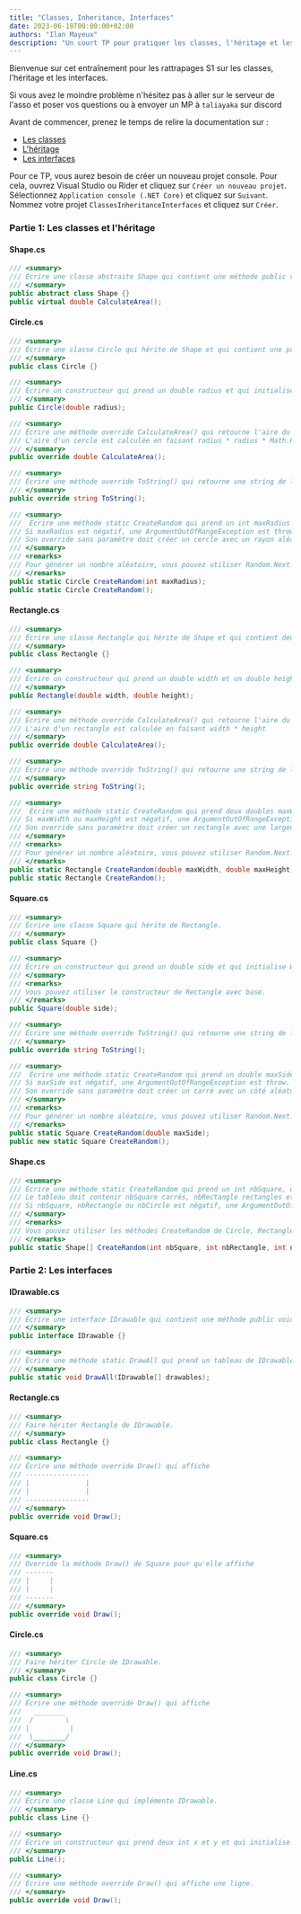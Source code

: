 ```yaml
---
title: "Classes, Inheritance, Interfaces"
date: 2023-06-18T00:00:00+02:00
authors: "Ilan Mayeux"
description: "Un court TP pour pratiquer les classes, l'héritage et les interfaces pour les rattrapages S1"
---
```


Bienvenue sur cet entraînement pour les rattrapages S1 sur les classes, l'héritage et les interfaces.

Si vous avez le moindre problème n'hésitez pas à aller sur le serveur de l'asso et poser vos questions ou à envoyer un MP à `taliayaka` sur discord

Avant de commencer, prenez le temps de relire la documentation sur :
- [Les classes](https://docs.microsoft.com/fr-fr/dotnet/csharp/programming-guide/classes-and-structs/classes)
- [L'héritage](https://docs.microsoft.com/fr-fr/dotnet/csharp/programming-guide/classes-and-structs/inheritance)
- [Les interfaces](https://docs.microsoft.com/fr-fr/dotnet/csharp/programming-guide/interfaces/)

Pour ce TP, vous aurez besoin de créer un nouveau projet console. Pour cela, ouvrez Visual Studio ou Rider et cliquez sur `Créer un nouveau projet`. Sélectionnez `Application console (.NET Core)` et cliquez sur `Suivant`. Nommez votre projet `ClassesInheritanceInterfaces` et cliquez sur `Créer`.

### Partie 1: Les classes et l'héritage

#### Shape.cs

```csharp
/// <summary>
/// Écrire une classe abstraite Shape qui contient une méthode public virtuelle CalculateArea() qui retourne un double 0.
/// </summary>
public abstract class Shape {}
public virtual double CalculateArea();
```
#### Circle.cs

```csharp
/// <summary>
/// Écrire une classe Circle qui hérite de Shape et qui contient une property public double Radius.
/// </summary>
public class Circle {}

/// <summary>
/// Écrire un constructeur qui prend un double radius et qui initialise Radius à radius.
/// </summary>
public Circle(double radius);

/// <summary>
/// Écrire une méthode override CalculateArea() qui retourne l'aire du cercle.
/// L'aire d'un cercle est calculée en faisant radius * radius * Math.PI
/// </summary>
public override double CalculateArea();

/// <summary>
/// Écrire une méthode override ToString() qui retourne une string de la forme "Circle with radius {Radius}"
/// </summary>
public override string ToString();

/// <summary>
///  Écrire une méthode static CreateRandom qui prend un int maxRadius et qui retourne un nouveau cercle avec un rayon aléatoire entre 0 et maxRadius.
/// Si maxRadius est négatif, une ArgumentOutOfRangeException est throw.
/// Son override sans paramètre doit créer un cercle avec un rayon aléatoire entre 1 et 100.
/// </summary>
/// <remarks>
/// Pour générer un nombre aléatoire, vous pouvez utiliser Random.Next.
/// </remarks>
public static Circle CreateRandom(int maxRadius);
public static Circle CreateRandom();
```

#### Rectangle.cs

```csharp
/// <summary>
/// Écrire une classe Rectangle qui hérite de Shape et qui contient deux properties public double Width et double Height.
/// </summary>
public class Rectangle {}

/// <summary>
/// Écrire un constructeur qui prend un double width et un double height et qui initialise Width à width et Height à height.
/// </summary>
public Rectangle(double width, double height);

/// <summary>
/// Écrire une méthode override CalculateArea() qui retourne l'aire du rectangle.
/// L'aire d'un rectangle est calculée en faisant width * height
/// </summary>
public override double CalculateArea();

/// <summary>
/// Écrire une méthode override ToString() qui retourne une string de la forme "Rectangle with width {Width} and height {Height}"
/// </summary>
public override string ToString();

/// <summary>
///  Écrire une méthode static CreateRandom qui prend deux doubles maxWidth et maxHeight et qui retourne un nouveau rectangle avec une largeur et une hauteur aléatoire entre 1 et maxWidth et 1 et maxHeight.
/// Si maxWidth ou maxHeight est négatif, une ArgumentOutOfRangeException est throw.
/// Son override sans paramètre doit créer un rectangle avec une largeur et une hauteur aléatoire entre 1 et 100.
/// </summary>
/// <remarks>
/// Pour générer un nombre aléatoire, vous pouvez utiliser Random.Next.
/// </remarks>
public static Rectangle CreateRandom(double maxWidth, double maxHeight);
public static Rectangle CreateRandom();
```

#### Square.cs

```csharp
/// <summary>
/// Écrire une classe Square qui hérite de Rectangle.
/// </summary>
public class Square {}

/// <summary>
/// Écrire un constructeur qui prend un double side et qui initialise Width et Height à side.
/// </summary>
/// <remarks>
/// Vous pouvez utiliser le constructeur de Rectangle avec base.
/// </remarks>
public Square(double side);

/// <summary>
/// Écrire une méthode override ToString() qui retourne une string de la forme "Square with side {Width}"
/// </summary>
public override string ToString();

/// <summary>
///  Écrire une méthode static CreateRandom qui prend un double maxSide et qui retourne un nouveau carré avec un côté aléatoire entre 1 et maxSide.
/// Si maxSide est négatif, une ArgumentOutOfRangeException est throw.
/// Son override sans paramètre doit créer un carré avec un côté aléatoire entre 1 et 100.
/// </summary>
/// <remarks>
/// Pour générer un nombre aléatoire, vous pouvez utiliser Random.Next.
/// </remarks>
public static Square CreateRandom(double maxSide);
public new static Square CreateRandom();
```

#### Shape.cs

```csharp
/// <summary>
/// Écrire une méthode static CreateRandom qui prend un int nbSquare, un int nbRectangle et un int nbCircle et qui retourne un tableau de Shape de taille nbSquare + nbRectangle + nbCircle.
/// Le tableau doit contenir nbSquare carrés, nbRectangle rectangles et nbCircle cercles généré aléatoirement.
/// Si nbSquare, nbRectangle ou nbCircle est négatif, une ArgumentOutOfRangeException est throw.
/// </summary>
/// <remarks>
/// Vous pouvez utiliser les méthodes CreateRandom de Circle, Rectangle et Square.
/// </remarks>
public static Shape[] CreateRandom(int nbSquare, int nbRectangle, int nbCircle);
```

### Partie 2: Les interfaces

#### IDrawable.cs

```csharp
/// <summary>
/// Écrire une interface IDrawable qui contient une méthode public void Draw().
/// </summary>
public interface IDrawable {}

/// <summary>
/// Écrire une méthode static DrawAll qui prend un tableau de IDrawable et qui appelle la méthode Draw() de chaque élément du tableau.
/// </summary>
public static void DrawAll(IDrawable[] drawables);
```

#### Rectangle.cs

```csharp
/// <summary>
/// Faire hériter Rectangle de IDrawable.
/// </summary>
public class Rectangle {}

/// <summary>
/// Écrire une méthode override Draw() qui affiche
/// ----------------
/// |              |
/// |              |
/// ----------------
/// </summary>
public override void Draw();
```

#### Square.cs

```csharp
/// <summary>
/// Override la méthode Draw() de Square pour qu'elle affiche
/// -------
/// |     |
/// |     |
/// -------
/// </summary>
public override void Draw();
```

#### Circle.cs

```csharp
/// <summary>
/// Faire hériter Circle de IDrawable.
/// </summary>
public class Circle {}

/// <summary>
/// Écrire une méthode override Draw() qui affiche
///   ________
///  /        \
/// |          |
///  \________/
/// </summary>
public override void Draw();
```

#### Line.cs

```csharp
/// <summary>
/// Écrire une classe Line qui implémente IDrawable.
/// </summary>
public class Line {}

/// <summary>
/// Écrire un constructeur qui prend deux int x et y et qui initialise X à x et Y à y.
/// </summary>
public Line();

/// <summary>
/// Écrire une méthode override Draw() qui affiche une ligne.
/// </summary>
public override void Draw();
```




